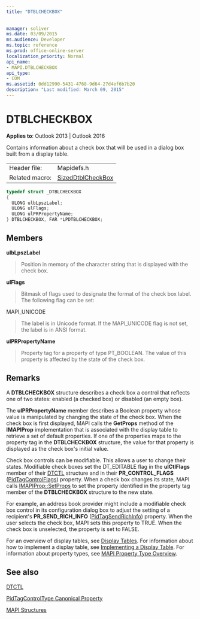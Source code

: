 ```yaml
---
title: "DTBLCHECKBOX"
 
 
manager: soliver
ms.date: 03/09/2015
ms.audience: Developer
ms.topic: reference
ms.prod: office-online-server
localization_priority: Normal
api_name:
- MAPI.DTBLCHECKBOX
api_type:
- COM
ms.assetid: 0dd12990-5431-4768-9d64-27d4ef6b7b20
description: "Last modified: March 09, 2015"
---
```


# DTBLCHECKBOX

  
  
**Applies to**: Outlook 2013 | Outlook 2016 
  
Contains information about a check box that will be used in a dialog box built from a display table. 
  
|||
|:-----|:-----|
|Header file:  <br/> |Mapidefs.h  <br/> |
|Related macro:  <br/> |[SizedDtblCheckBox](sizeddtblcheckbox.md) <br/> |
   
```cpp
typedef struct _DTBLCHECKBOX
{
  ULONG ulbLpszLabel;
  ULONG ulFlags;
  ULONG ulPRPropertyName;
} DTBLCHECKBOX, FAR *LPDTBLCHECKBOX;

```

## Members

 **ulbLpszLabel**
  
> Position in memory of the character string that is displayed with the check box. 
    
 **ulFlags**
  
> Bitmask of flags used to designate the format of the check box label. The following flag can be set:
    
MAPI_UNICODE 
  
> The label is in Unicode format. If the MAPI_UNICODE flag is not set, the label is in ANSI format.
    
 **ulPRPropertyName**
  
> Property tag for a property of type PT_BOOLEAN. The value of this property is affected by the state of the check box.
    
## Remarks

A **DTBLCHECKBOX** structure describes a check box a control that reflects one of two states: enabled (a checked box) or disabled (an empty box). 
  
The **ulPRPropertyName** member describes a Boolean property whose value is manipulated by changing the state of the check box. When the check box is first displayed, MAPI calls the **GetProps** method of the **IMAPIProp** implementation that is associated with the display table to retrieve a set of default properties. If one of the properties maps to the property tag in the **DTBLCHECKBOX** structure, the value for that property is displayed as the check box's initial value. 
  
Check box controls can be modifiable. This allows a user to change their states. Modifiable check boxes set the DT_EDITABLE flag in the **ulCtlFlags** member of their [DTCTL](dtctl.md) structure and in their **PR_CONTROL_FLAGS** ([PidTagControlFlags](pidtagcontrolflags-canonical-property.md)) property. When a check box changes its state, MAPI calls [IMAPIProp::SetProps](imapiprop-setprops.md) to set the property identified in the property tag member of the **DTBLCHECKBOX** structure to the new state. 
  
For example, an address book provider might include a modifiable check box control in its configuration dialog box to adjust the setting of a recipient's **PR_SEND_RICH_INFO** ([PidTagSendRichInfo](pidtagsendrichinfo-canonical-property.md)) property. When the user selects the check box, MAPI sets this property to TRUE. When the check box is unselected, the property is set to FALSE.
  
For an overview of display tables, see [Display Tables](display-tables.md). For information about how to implement a display table, see [Implementing a Display Table](display-table-implementation.md). For information about property types, see [MAPI Property Type Overview](mapi-property-type-overview.md).
  
## See also



[DTCTL](dtctl.md)
  
[PidTagControlType Canonical Property](pidtagcontroltype-canonical-property.md)


[MAPI Structures](mapi-structures.md)

